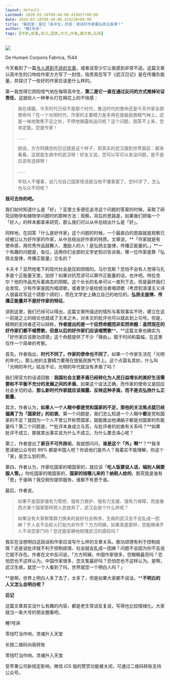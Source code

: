 ```yaml
---
layout: default
Lastmod: 2020-03-18T09:48:00.419457+00:00
date: 2020-03-18T09:48:00.419238+00:00
title: "解剖室｜某位「高中生」的信：谁说好作家要弘扬主旋律？"
author: "睡1号床"
tags: [作家,能量,武汉,国家,方方,作者,篇文章,弘扬]
---
```


![](https://images.weserv.nl/?url=https%3A//mmbiz.qpic.cn/mmbiz_png/RAhaRKibqADX0yX0vPgeE7LIcZLKZ1tQcd3W6Kicpt9ePJYQPKVIacdROUj6iaZ6JrRdbLAv0iavEEke0A8Q08dKAA/640%3Fwx_fmt%3Dpng)

De Humani Corporis Fabrica, 1544  

今天看到了一篇[令人感到不适的文章](https://mp.weixin.qq.com/s?__biz=MzU5NTYyNjQyOQ==&mid=2247485319&idx=1&sn=dd7e1a0ab17c4d977113f15e3da54012&scene=21#wechat_redirect)，或者说至少它让我感到非常不适。这篇文章以高中生的口吻给作家方方写了一封信，指责其在写下《武汉日记》是在传播负能量，并探讨了一些好的作家应该是什么样的。

第一我觉得它阴阳怪气地在侮辱高中生，**第二是它一直在通过反问的方式推掉论证责任**，这就给人一种拳头打在棉花上的不快感：

> 我在琢磨，今天时代已经不是那个时代，鲁迅时代的使命还是今天作家全部使命吗？在一个光明时代，作家的主要精力是多用在提振民族精气神上，还是一味地聚焦不足之处，不停地揭露和追问呢？这个问题，我答不上来，您肯定能。您是作家！
> 
> ......  
> 
> 她说，方方阿姨您的日记就是这个样子，把真实的武汉摆到世界面前：都来看看，这就是生病中的武汉呀！好友又说，您可以写可以发没问题，是不是应该有选择呀！
> 
> ......  
> 
> 年轻人不懂事，说几句自己国家怪话就当他不懂事罢了，您65岁了，怎么也与众不同呢？

**我可去你的吧。**  

我们如何知道什么是「好」？亚里士多德在追寻这个问题的答案的时候，采取了研究动物学和植物学问题时的那种方法：观察。背后的思路是，如果我们把每一个「好人」的样本都拿来研究，那么我们可以从中总结出什么是「好」。

同样地，在回答「什么是好作家」这个问题的时候，一个最直白的思路就是观察已经被公认为好作家的作家，从中总结出好作家的特质。文章说，**「作家就是有使命感，用优秀作品鼓舞人、激励人的人！是弘扬主旋律，传播正能量的。」**一个有趣的问题是，各位，运用你们全部的文学史知识告诉我，哪一位作家是靠「弘扬主旋律，传播正能量」立名的？

卡夫卡？显然他笔下的现代社会是压抑阴暗的。马尔克斯？恐怕不会有人觉得马孔多是个正能量天堂。加缪？如果对抗荒谬可以算作正能量的话，也许吧。特拉克尔？他的作品充斥着病态的阴郁。这个长长的名单可以一直列下去，但是最终我们会发现，少有作家是因为唱颂歌，或者至少是给统治者唱颂歌（考虑到浪漫主义诗人很喜欢写这个颂那个颂的），而在文学史上确立自己的地位的。**弘扬主旋律、传播正能量并不是好作家的特征**。

讲到这里，我们已经可以得出，这篇文章所描述的情形与客观事实不符，建立在这一前提之上的结论也就成了无本之木，对本文的批评也可以就此划上句号。但是，精明的支持者还可以辩称，**作者提出的是一个应然命题而非实然命题：虽然现在的好作家们都不唱赞歌，但是以后的好作家们应该唱赞歌****。**这篇文章也确实为「好作家应该歌功颂德」这个命题提供了不少「理由」。囿于时间和篇幅，在这里仅作一个简单的考察。

首先，作者指出，**时代不同了，作家的使命也不同了**。如果一个作家生活在「光明的年代」，那么他的主要精力要用在提振民族气节上。这个点莫名其妙。什么叫「光明的年代」姑且不论，光明的年代就没有矛盾了吗？

我们用官方的话语回敬：**我国社会主要矛盾已经转化为人民日益增长的美好生活需要和不平衡不充分的发展之间的矛盾**。如果这个说法正确，而作家的使命又是回应社会关切的话，**那么新时代作家就应该揭露、反映这种矛盾，而不是去弘扬什么正能量**。

其次，作者认为，**如果人一个人眼中都是党和国家的不足，那他的关注焦点就已经偏离了为「国家好」的初衷**。第一个问题是，我们怎么知道一个人眼中**都**是党和国家的不足？就因为一个人不曾公开称赞国家，就能推出他满脑子都是对国家的负能量吗？第二个问题是，**批评本身成立与否，与批评者的初衷有关系吗？**如果批评不成立，那就拿出事实说为什么不成立。为什么要去诛心呢？

第三，作者提出了**家丑不可外扬论**。我就想问问，**谁是这个「外」啊****？**我寻思读她公众号的 99% 都是中国人吧？你说他们是外人？我着实不能理解，你这个「家」是怎么划的界。

第四，作者认为，作家吃国家的喝国家的，就应该「**吃人饭要说人话，端别人碗要服人管。**」你吃国家的喝国家的，**国家的钱哪儿来的？纳税人给的**。那究竟是谁有「恩」于谁呐？我交税你提供服务，谁都不有恩于谁。

最后，作者说，

> 如果不是国家强有力管控、强有力救护、强有力支援、强有力保障，而是像西方某个国家那样把人民放弃了，武汉会是个什么样呢？ 
> 
> 如果没有大家群策群力换来的良好社会秩序，生病的武汉会不会乱成一团麻？歹人会不会趁火打劫为非作歹？方方阿姨，如果真是那样，您能确保歹人不进您家门吗？您还能安静地梳理武汉的感叹吗？

我实在没想明白这段话和作家应该写什么样的文章关系。歌功颂德有利于控制疫情？还是说批评就不利于控制疫情、社会就会乱成一团麻？问题不会因为你不去说它就不存在。作者在文中反问说，「方方阿姨，中国作家很多，您眼睛最亮吗？恐怕您也不这样认为。中国作家很多，您文笔最好吗？恐怕您也不这样认为。是啊，武汉生病，就您一个人看到了吗，世界就您一个明白人吗？」

**是啊，世界上明白人多了去了，太多了，但是如果大家都不说话，****不明白的人又怎么会明白呢？**

**后记**

这篇文章其实没什么有趣的内容，都是老生常谈反复说，写得也比较情绪化。大家就当一条大号的朋友圈看吧。

睡1号床

零钱叮当作响，灵魂升入天堂

长按二维码向我转账

零钱叮当作响，灵魂升入天堂

受苹果公司新规定影响，微信 iOS 版的赞赏功能被关闭，可通过二维码转账支持公众号。


